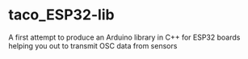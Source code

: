 # taco_ESP32-lib
A first attempt to produce an Arduino library in C++ for ESP32 boards helping you out to transmit OSC data from sensors
